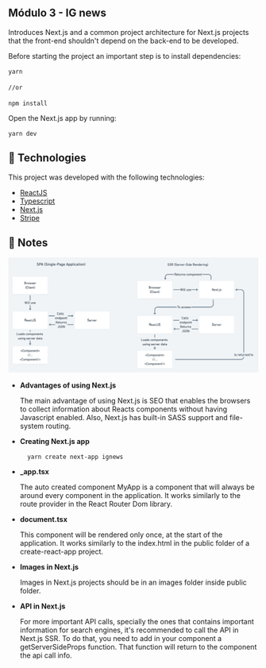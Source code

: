 <h2>Módulo 3 - IG news</h2>

<p>Introduces Next.js and a common project architecture for Next.js projects that the front-end
shouldn't depend on the back-end to be developed. 
</p> 
<p>Before starting the project an important 
step is to install dependencies:</p>

```
yarn

//or

npm install
```
<p>Open the Next.js app by running:</p>

```
yarn dev
```



## :rocket: Technologies

This project was developed with the following technologies:

-  [ReactJS](https://reactjs.org/)
-  [Typescript](https://www.typescriptlang.org/)
-  [Next.js](https://nextjs.org/)
-  [Stripe](https://stripe.com/br)

## :pencil: Notes

<img src="./NextJS.png" alt="Diference between SPA and SSR when using Next.js">

<ul>
  <li>
    <strong>Advantages of using Next.js</strong>
    <p>
      The main advantage of using Next.js is SEO that enables the browsers to collect information about Reacts components without having Javascript enabled. Also, Next.js has built-in SASS
      support and file-system routing.
    </p>
  </li>
  <li>
    <strong>Creating Next.js app</strong>
    
      yarn create next-app ignews

  </li>
  <li>
    <strong>_app.tsx</strong>
    <p>The auto created component MyApp is a component that will always be around every component in the application. It works similarly to the route provider in the React Router Dom library.</p>
  </li>
  <li>
    <strong>document.tsx</strong>
    <p>This component will be rendered only once, at the start of the application. It works similarly to the index.html in the public folder of a create-react-app project.</p>
  </li>
  <li>
    <strong>Images in Next.js</strong>
    <p>Images in Next.js projects should be in an images folder inside public folder.</p>
  </li>
  <li>
    <strong>API in Next.js</strong>
    <p>For more important API calls, specially the ones that contains important information for search engines, it's recommended to call the API in Next.js SSR. To do that, you need to add in your component a getServerSideProps function. That function will return to the component the api call info.</p>
  </li>
</ul>